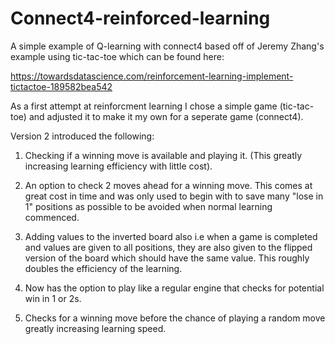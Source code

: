 # Connect4-reinforced-learning
A simple example of Q-learning with connect4 based off of Jeremy Zhang's example using tic-tac-toe which can be found here: 

https://towardsdatascience.com/reinforcement-learning-implement-tictactoe-189582bea542

As a first attempt at reinforcment learning I chose a simple game (tic-tac-toe) and adjusted it to make it my own for a seperate game (connect4).

Version 2 introduced the following:

1. Checking if a winning move is available and playing it. (This greatly increasing learning efficiency with little cost).

2. An option to check 2 moves ahead for a winning move. This comes at great cost in time and was only used to begin with to save many "lose in 1" positions as possible to be avoided when normal learning commenced.

3. Adding values to the inverted board also i.e when a game is completed and values are given to all positions, they are also given to the flipped version of the board which should have the same value.
This roughly doubles the efficiency of the learning.

4. Now has the option to play like a regular engine that checks for potential win in 1 or 2s.

5. Checks for a winning move before the chance of playing a random move greatly increasing learning speed.
